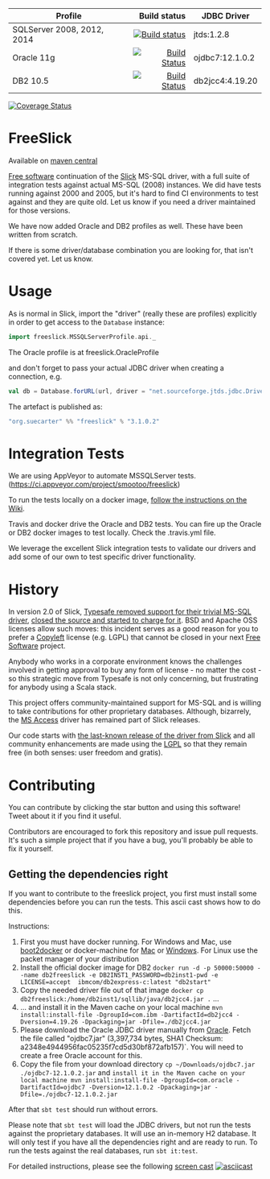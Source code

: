 |Profile|Build status|JDBC Driver|
|-------|-----------:|-----------|
|SQLServer 2008, 2012, 2014|[![Build status](https://ci.appveyor.com/api/projects/status/mdrfd7o7067c5vcm?svg=true&branch=master)](https://ci.appveyor.com/project/smootoo/freeslick)|jtds:1.2.8| 
|Oracle 11g|[![Build Status](https://travis-ci.org/smootoo/freeslick.svg?branch=master)](https://travis-ci.org/smootoo/freeslick)|ojdbc7:12.1.0.2|
|DB2 10.5|[![Build Status](https://travis-ci.org/smootoo/freeslick.svg?branch=master)](https://travis-ci.org/smootoo/freeslick)|db2jcc4:4.19.20|

[![Coverage Status](https://coveralls.io/repos/smootoo/freeslick/badge.svg?branch=master)](https://coveralls.io/r/smootoo/freeslick?branch=master)

# FreeSlick

Available on [maven central](http://search.maven.org/#artifactdetails|org.suecarter|freeslick_2.11|3.1.0.2|jar)

[Free software](https://www.gnu.org/philosophy/free-sw.html)
continuation of the [Slick](http://slick.typesafe.com/) MS-SQL driver,
with a full suite of integration tests against actual MS-SQL (2008) instances.
We did have tests running against 2000 and 2005, but it's hard to find CI
environments to test against and they are quite old. Let us know if you
need a driver maintained for those versions.

We have now added Oracle and DB2 profiles as well. These have been written from scratch.

If there is some driver/database combination you are looking for, that isn't covered yet. Let us know.

# Usage

As is normal in Slick, import the "driver" (really these are profiles)
explicitly in order to get access to the `Database` instance:

```scala
import freeslick.MSSQLServerProfile.api._
```

The Oracle profile is at freeslick.OracleProfile

and don't forget to pass your actual JDBC driver when creating a connection, e.g.

```scala
val db = Database.forURL(url, driver = "net.sourceforge.jtds.jdbc.Driver")
```


The artefact is published as:

```scala
"org.suecarter" %% "freeslick" % "3.1.0.2"
```

# Integration Tests

We are using AppVeyor to automate MSSQLServer tests. (https://ci.appveyor.com/project/smootoo/freeslick)

To run the tests locally on a docker image, [follow the instructions on the Wiki](https://github.com/smootoo/freeslick/wiki/Locally-running-the-Integration-Tests).

Travis and docker drive the Oracle and DB2 tests. You can fire up the Oracle or DB2 docker images to test locally. 
Check the .travis.yml file. 

We leverage the excellent Slick integration tests to validate our drivers and add some of our own
to test specific driver functionality.

# History

In version 2.0 of Slick,
[Typesafe removed support for their trivial MS-SQL driver](https://github.com/slick/slick/commit/e1f38fdcaa0e1105f9980c81a945e2ea27f4eb56#diff-50d3fdf1ae11ed9fd46016fbb8271858), [closed the source and started to charge for it](http://slick.typesafe.com/doc/2.0.0/extensions.html). BSD and Apache OSS licenses allow such moves: this incident serves as a good reason for you to prefer a [Copyleft](https://en.wikipedia.org/wiki/Copyleft) license (e.g. LGPL) that cannot be closed in your next [Free Software](http://www.gnu.org/philosophy/free-sw.en.html) project.

Anybody who works in a corporate environment knows the challenges involved in getting approval to buy any form of license - no matter the cost - so this strategic move from Typesafe is not only concerning, but frustrating for anybody using a Scala stack.

This project offers community-maintained support for MS-SQL and is willing to take contributions for other proprietary databases. Although, bizarrely, the [MS Access](https://github.com/slick/slick/blob/2.0.3/src/main/scala/scala/slick/driver/AccessDriver.scala) driver has remained part of Slick releases.

Our code starts with [the last-known release of the driver from Slick](https://github.com/slick/slick/blob/b70a2c7289e9aa4f6e12cf7426c5a91d47e1b4bf/src/main/scala/scala/slick/driver/SQLServerDriver.scala) and all community enhancements are made using the [LGPL](http://opensource.org/licenses/lgpl-3.0.html) so that they remain free (in both senses: user freedom and gratis).

# Contributing

You can contribute by clicking the star button and using this software! Tweet about it if you find it useful.

Contributors are encouraged to fork this repository and issue pull requests. It's such a simple project that if you have a bug, you'll probably be able to fix it yourself.

## Getting the dependencies right

If you want to contribute to the freeslick project, you first must install some dependencies before you can run the tests. This ascii cast shows how to do this.

Instructions:

1. First you must have docker running. For Windows and Mac, use [boot2docker](https://github.com/boot2docker/boot2docker) or docker-machine for [Mac](https://docs.docker.com/engine/installation/mac/) or [Windows](https://docs.docker.com/engine/installation/windows/). For Linux use the packet manager of your distribution
2. Install the official docker image for DB2 `docker run -d -p 50000:50000 --name db2freeslick -e DB2INST1_PASSWORD=db2inst1-pwd -e LICENSE=accept  ibmcom/db2express-c:latest "db2start"
`
3. Copy the needed driver file out of that image `docker cp db2freeslick:/home/db2inst1/sqllib/java/db2jcc4.jar .` ...
4. ... and install it in the Maven cache on your local machine `mvn install:install-file -DgroupId=com.ibm -DartifactId=db2jcc4 -Dversion=4.19.26 -Dpackaging=jar -Dfile=./db2jcc4.jar`
5. Please download the Oracle JDBC driver manually from [Oracle](http://www.oracle.com/technetwork/database/features/jdbc/jdbc-drivers-12c-download-1958347.html). Fetch the file called "ojdbc7.jar" (3,397,734 bytes, SHA1 Checksum: a2348e4944956fac05235f7cd5d30bf872afb157)`. You will need to create a free Oracle account for this.
6. Copy the file from your download directory `cp ~/Downloads/ojdbc7.jar ./ojdbc7-12.1.0.2.jar` and `install it in the Maven cache on your local machine
mvn install:install-file -DgroupId=com.oracle -DartifactId=ojdbc7 -Dversion=12.1.0.2 -Dpackaging=jar -Dfile=./ojdbc7-12.1.0.2.jar`

After that `sbt test` should run without errors.

Please note that `sbt test` will load the JDBC drivers, but not run the tests against the proprietary databases. It will use an in-memory H2 database. It will only test if you have all the dependencies right and are ready to run. To run the tests against the real databases, run `sbt it:test`.



For detailed instructions, please see the following [screen cast](https://asciinema.org/a/31670?speed=2)
[![asciicast](https://asciinema.org/a/31670.png)](https://asciinema.org/a/31670?speed=2)

